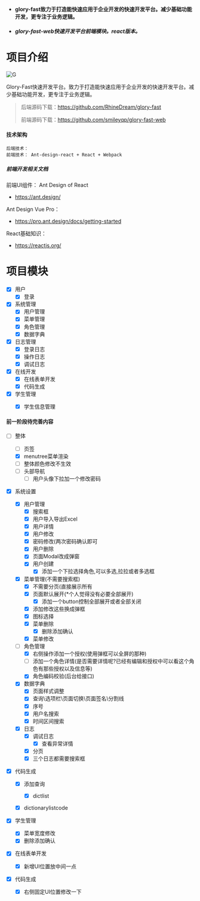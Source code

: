 - #### glory-fast致力于打造能快速应用于企业开发的快速开发平台。减少基础功能开发，更专注于业务逻辑。
- ##### glory-fast-web快速开发平台前端模块。react版本。


# 项目介绍

![G](https://img-blog.csdnimg.cn/20200525161050351.png)





Glory-Fast快速开发平台。致力于打造能快速应用于企业开发的快速开发平台。减少基础功能开发，更专注于业务逻辑。

> 后端源码下载：<https://github.com/RhineDream/glory-fast>
>
> 前端源码下载：<https://github.com/smileyqp/glory-fast-web>

#### 技术架构

```shell
后端技术： 
前端技术： Ant-design-react + React + Webpack 
```

##### 前端开发相关文档

前端UI组件： Ant Design of React

- <https://ant.design/>

Ant Design Vue Pro：

- <https://pro.ant.design/docs/getting-started>

React基础知识：

- <https://reactjs.org/>


# 项目模块

- [x] 用户
    - [x] 登录
- [x] 系统管理
    - [x] 用户管理
    - [x] 菜单管理
    - [x] 角色管理
    - [x] 数据字典
- [x] 日志管理
    - [x] 登录日志
    - [x] 操作日志
    - [x] 调试日志
- [x] 在线开发
    - [x] 在线表单开发
    - [x] 代码生成
- [x] 学生管理
    - [x] 学生信息管理





#### 前一阶段待完善内容


- [ ] 整体

  - [ ] 页签
  - [x] menutree菜单渲染
  - [ ] 整体颜色修改不生效
  - [ ] 头部导航
    - [ ] 用户头像下拉加一个修改密码

- [x] 系统设置

  - [x] 用户管理
    - [x] 搜索框
    - [x] 用户导入导出Excel
    - [x] 用户详情
    - [x] 用户修改
    - [x] 密码修改(两次密码确认即可
    - [x] 用户删除
    - [x] 页面Modal改成弹窗
    - [x] 用户创建
      - [x] 添加一个下拉选择角色,可以多选,拉拉或者多选框
  - [x] 菜单管理(不需要搜索框)
    - [x] 不需要分页(直接展示所有
    - [x] 页面默认展开(*个人觉得没有必要全部展开)
      - [x] 添加一个button控制全部展开或者全部关闭
    - [x] 添加修改这些换成弹框
    - [x] 图标选择
    - [x] 菜单删除
      - [x] 删除添加确认
    - [x] 菜单修改
  - [ ] 角色管理
    - [x] 右侧操作添加一个授权(使用弹框可以全屏的那种)
    - [ ] 添加一个角色详情(是否需要详情呢?已经有编辑和授权中可以看这个角色有那些授权以及信息等)
    - [x] 角色编码校验(后台给接口)
  - [x] 数据字典
    - [x] 页面样式调整
    - [x] 查询\选项栏\页面切换\页面签名\分割线
    - [x] 序号
    - [x] 用户名搜索
    - [x] 时间区间搜索
  - [x] 日志
    - [x] 调试日志
      - [x] 查看异常详情
    - [x] 分页
    - [x] 三个日志都需要搜索框

- [x] 代码生成

  - [x] 添加查询

    - [x] dictlist
  - [x] dictionarylistcode
  
- [x] 学生管理


    - [x] 菜单宽度修改
    - [x] 删除添加确认

- [x] 在线表单开发
  
  - [x] 新增UI位置放中间一点
  
- [x] 代码生成
  
    - [x] 右侧固定UI位置修改一下
    
    
    
    
